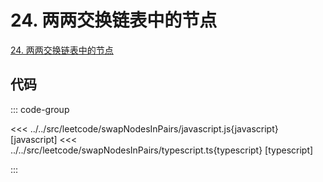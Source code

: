 # 24. 两两交换链表中的节点

[24. 两两交换链表中的节点](https://leetcode.cn/problems/swap-nodes-in-pairs/description/)

## 代码

::: code-group

<<< ../../src/leetcode/swapNodesInPairs/javascript.js{javascript} [javascript]
<<< ../../src/leetcode/swapNodesInPairs/typescript.ts{typescript} [typescript]

:::
